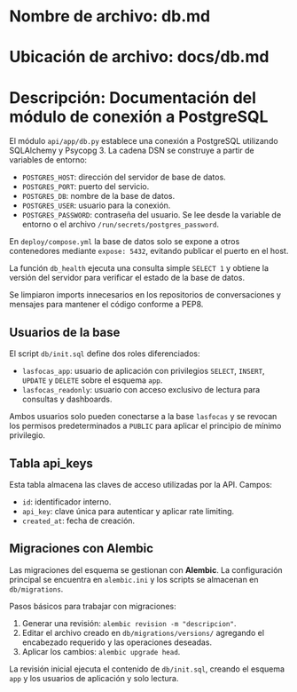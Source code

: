 # Nombre de archivo: db.md
# Ubicación de archivo: docs/db.md
# Descripción: Documentación del módulo de conexión a PostgreSQL

El módulo `api/app/db.py` establece una conexión a PostgreSQL utilizando SQLAlchemy y Psycopg 3.
La cadena DSN se construye a partir de variables de entorno:

- `POSTGRES_HOST`: dirección del servidor de base de datos.
- `POSTGRES_PORT`: puerto del servicio.
- `POSTGRES_DB`: nombre de la base de datos.
- `POSTGRES_USER`: usuario para la conexión.
- `POSTGRES_PASSWORD`: contraseña del usuario.
  Se lee desde la variable de entorno o el archivo `/run/secrets/postgres_password`.

En `deploy/compose.yml` la base de datos solo se expone a otros contenedores mediante `expose: 5432`, evitando publicar el puerto en el host.

La función `db_health` ejecuta una consulta simple `SELECT 1` y obtiene la versión del servidor
para verificar el estado de la base de datos.

Se limpiaron imports innecesarios en los repositorios de conversaciones y mensajes para mantener el código conforme a PEP8.

## Usuarios de la base

El script `db/init.sql` define dos roles diferenciados:

- `lasfocas_app`: usuario de aplicación con privilegios `SELECT`, `INSERT`, `UPDATE` y `DELETE` sobre el esquema `app`.
- `lasfocas_readonly`: usuario con acceso exclusivo de lectura para consultas y dashboards.

Ambos usuarios solo pueden conectarse a la base `lasfocas` y se revocan los permisos predeterminados a `PUBLIC` para aplicar el principio de mínimo privilegio.

## Tabla api_keys

Esta tabla almacena las claves de acceso utilizadas por la API.
Campos:
- `id`: identificador interno.
- `api_key`: clave única para autenticar y aplicar rate limiting.
- `created_at`: fecha de creación.

## Migraciones con Alembic

Las migraciones del esquema se gestionan con **Alembic**. La configuración principal se encuentra en `alembic.ini` y los scripts se almacenan en `db/migrations`.

Pasos básicos para trabajar con migraciones:

1. Generar una revisión: `alembic revision -m "descripcion"`.
2. Editar el archivo creado en `db/migrations/versions/` agregando el encabezado requerido y las operaciones deseadas.
3. Aplicar los cambios: `alembic upgrade head`.

La revisión inicial ejecuta el contenido de `db/init.sql`, creando el esquema `app` y los usuarios de aplicación y solo lectura.
